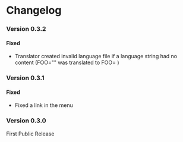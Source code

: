 # Changelog
### Version 0.3.2
#### Fixed
- Translator created invalid language file  if a language string had no content (FOO="" was translated to FOO= )
### Version 0.3.1
#### Fixed
- Fixed a link in the menu
### Version 0.3.0
First Public Release


